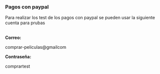 <h3>Pagos con paypal</h3>
<p>Para realizar los test de los pagos con paypal se pueden usar la siguiente cuenta para prubas</p>
<br>
<b>Correo:</b>
<p>comprar-peliculas@gmailcom</p>
<b>Contraseña: </b>
<p>comprartest</p>
